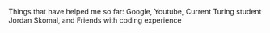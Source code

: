 Things that have helped me so far:
Google,
Youtube,
Current Turing student Jordan Skomal,
and Friends with coding experience
